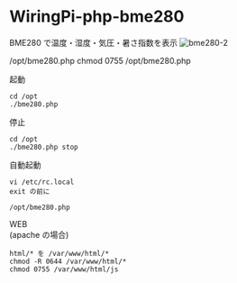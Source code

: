 WiringPi-php-bme280
========
BME280 で温度・湿度・気圧・暑さ指数を表示
![bme280-2](https://user-images.githubusercontent.com/76575923/116584436-4da4f200-a952-11eb-8e2c-dab214d42bab.jpg)

/opt/bme280.php
chmod 0755 /opt/bme280.php

起動
```
cd /opt
./bme280.php
```

停止
```
cd /opt
./bme280.php stop
```

自動起動
```
vi /etc/rc.local
exit の前に

/opt/bme280.php
```
WEB<br/>
(apache の場合)

```
html/* を /var/www/html/*
chmod -R 0644 /var/www/html/*
chmod 0755 /var/www/html/js
```
